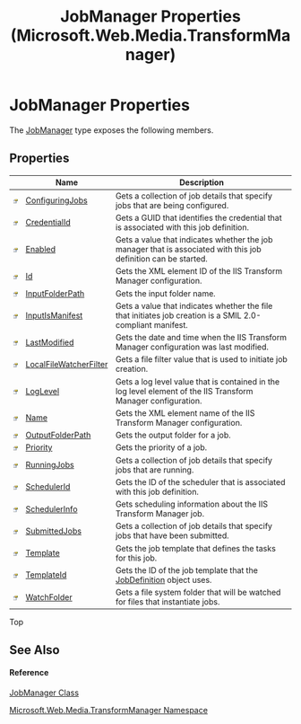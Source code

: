 ﻿---
title: JobManager Properties (Microsoft.Web.Media.TransformManager)
TOCTitle: JobManager Properties
ms:assetid: Properties.T:Microsoft.Web.Media.TransformManager.JobManager
ms:mtpsurl: https://msdn.microsoft.com/en-us/library/microsoft.web.media.transformmanager.jobmanager_properties(v=VS.90)
ms:contentKeyID: 35520633
ms.date: 06/14/2012
mtps_version: v=VS.90
---

# JobManager Properties

The [JobManager](jobmanager-class-microsoft-web-media-transformmanager.md) type exposes the following members.

## Properties

<table>
<thead>
<tr class="header">
<th> </th>
<th>Name</th>
<th>Description</th>
</tr>
</thead>
<tbody>
<tr class="odd">
<td><img src="images/Dd565996.pubproperty(en-us,VS.90).gif" title="Public property" alt="Public property" /></td>
<td><a href="jobmanager-configuringjobs-property-microsoft-web-media-transformmanager.md">ConfiguringJobs</a></td>
<td>Gets a collection of job details that specify jobs that are being configured.</td>
</tr>
<tr class="even">
<td><img src="images/Dd565996.pubproperty(en-us,VS.90).gif" title="Public property" alt="Public property" /></td>
<td><a href="jobmanager-credentialid-property-microsoft-web-media-transformmanager.md">CredentialId</a></td>
<td>Gets a GUID that identifies the credential that is associated with this job definition.</td>
</tr>
<tr class="odd">
<td><img src="images/Dd565996.pubproperty(en-us,VS.90).gif" title="Public property" alt="Public property" /></td>
<td><a href="jobmanager-enabled-property-microsoft-web-media-transformmanager.md">Enabled</a></td>
<td>Gets a value that indicates whether the job manager that is associated with this job definition can be started.</td>
</tr>
<tr class="even">
<td><img src="images/Dd565996.pubproperty(en-us,VS.90).gif" title="Public property" alt="Public property" /></td>
<td><a href="jobmanager-id-property-microsoft-web-media-transformmanager.md">Id</a></td>
<td>Gets the XML element ID of the IIS Transform Manager configuration.</td>
</tr>
<tr class="odd">
<td><img src="images/Dd565996.pubproperty(en-us,VS.90).gif" title="Public property" alt="Public property" /></td>
<td><a href="jobmanager-inputfolderpath-property-microsoft-web-media-transformmanager.md">InputFolderPath</a></td>
<td>Gets the input folder name.</td>
</tr>
<tr class="even">
<td><img src="images/Dd565996.pubproperty(en-us,VS.90).gif" title="Public property" alt="Public property" /></td>
<td><a href="jobmanager-inputismanifest-property-microsoft-web-media-transformmanager.md">InputIsManifest</a></td>
<td>Gets a value that indicates whether the file that initiates job creation is a SMIL 2.0-compliant manifest.</td>
</tr>
<tr class="odd">
<td><img src="images/Dd565996.pubproperty(en-us,VS.90).gif" title="Public property" alt="Public property" /></td>
<td><a href="jobmanager-lastmodified-property-microsoft-web-media-transformmanager.md">LastModified</a></td>
<td>Gets the date and time when the IIS Transform Manager configuration was last modified.</td>
</tr>
<tr class="even">
<td><img src="images/Dd565996.pubproperty(en-us,VS.90).gif" title="Public property" alt="Public property" /></td>
<td><a href="jobmanager-localfilewatcherfilter-property-microsoft-web-media-transformmanager.md">LocalFileWatcherFilter</a></td>
<td>Gets a file filter value that is used to initiate job creation.</td>
</tr>
<tr class="odd">
<td><img src="images/Dd565996.pubproperty(en-us,VS.90).gif" title="Public property" alt="Public property" /></td>
<td><a href="jobmanager-loglevel-property-microsoft-web-media-transformmanager.md">LogLevel</a></td>
<td>Gets a log level value that is contained in the log level element of the IIS Transform Manager configuration.</td>
</tr>
<tr class="even">
<td><img src="images/Dd565996.pubproperty(en-us,VS.90).gif" title="Public property" alt="Public property" /></td>
<td><a href="jobmanager-name-property-microsoft-web-media-transformmanager.md">Name</a></td>
<td>Gets the XML element name of the IIS Transform Manager configuration.</td>
</tr>
<tr class="odd">
<td><img src="images/Dd565996.pubproperty(en-us,VS.90).gif" title="Public property" alt="Public property" /></td>
<td><a href="jobmanager-outputfolderpath-property-microsoft-web-media-transformmanager.md">OutputFolderPath</a></td>
<td>Gets the output folder for a job.</td>
</tr>
<tr class="even">
<td><img src="images/Dd565996.pubproperty(en-us,VS.90).gif" title="Public property" alt="Public property" /></td>
<td><a href="jobmanager-priority-property-microsoft-web-media-transformmanager.md">Priority</a></td>
<td>Gets the priority of a job.</td>
</tr>
<tr class="odd">
<td><img src="images/Dd565996.pubproperty(en-us,VS.90).gif" title="Public property" alt="Public property" /></td>
<td><a href="jobmanager-runningjobs-property-microsoft-web-media-transformmanager.md">RunningJobs</a></td>
<td>Gets a collection of job details that specify jobs that are running.</td>
</tr>
<tr class="even">
<td><img src="images/Dd565996.pubproperty(en-us,VS.90).gif" title="Public property" alt="Public property" /></td>
<td><a href="jobmanager-schedulerid-property-microsoft-web-media-transformmanager.md">SchedulerId</a></td>
<td>Gets the ID of the scheduler that is associated with this job definition.</td>
</tr>
<tr class="odd">
<td><img src="images/Dd565996.pubproperty(en-us,VS.90).gif" title="Public property" alt="Public property" /></td>
<td><a href="jobmanager-schedulerinfo-property-microsoft-web-media-transformmanager.md">SchedulerInfo</a></td>
<td>Gets scheduling information about the IIS Transform Manager job.</td>
</tr>
<tr class="even">
<td><img src="images/Dd565996.pubproperty(en-us,VS.90).gif" title="Public property" alt="Public property" /></td>
<td><a href="jobmanager-submittedjobs-property-microsoft-web-media-transformmanager.md">SubmittedJobs</a></td>
<td>Gets a collection of job details that specify jobs that have been submitted.</td>
</tr>
<tr class="odd">
<td><img src="images/Dd565996.pubproperty(en-us,VS.90).gif" title="Public property" alt="Public property" /></td>
<td><a href="jobmanager-template-property-microsoft-web-media-transformmanager.md">Template</a></td>
<td>Gets the job template that defines the tasks for this job.</td>
</tr>
<tr class="even">
<td><img src="images/Dd565996.pubproperty(en-us,VS.90).gif" title="Public property" alt="Public property" /></td>
<td><a href="jobmanager-templateid-property-microsoft-web-media-transformmanager.md">TemplateId</a></td>
<td>Gets the ID of the job template that the <a href="jobdefinition-class-microsoft-web-media-transformmanager.md">JobDefinition</a> object uses.</td>
</tr>
<tr class="odd">
<td><img src="images/Dd565996.pubproperty(en-us,VS.90).gif" title="Public property" alt="Public property" /></td>
<td><a href="jobmanager-watchfolder-property-microsoft-web-media-transformmanager.md">WatchFolder</a></td>
<td>Gets a file system folder that will be watched for files that instantiate jobs.</td>
</tr>
</tbody>
</table>


Top

## See Also

#### Reference

[JobManager Class](jobmanager-class-microsoft-web-media-transformmanager.md)

[Microsoft.Web.Media.TransformManager Namespace](microsoft-web-media-transformmanager-namespace.md)

